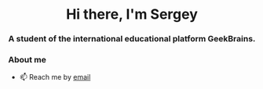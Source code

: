 <div id="header" align="center">
	<h1>Hi there, I'm Sergey </h1>
	<h3>A student of the international educational platform GeekBrains.</h3>
</div>
<div id="socials" align="center">
	<a href="https://t.me/NorthernAvenue">
		<a target="_blank" href="https://icons8.com/icon/114954/телеграмма-app"> 
	</a>
</div>

### About me
- 📫 Reach me by [email](excusemegod@gmail.com)
